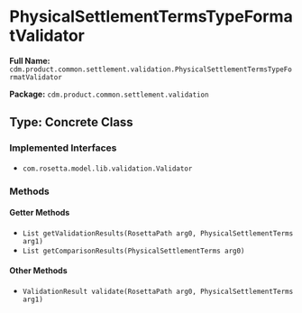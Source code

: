# PhysicalSettlementTermsTypeFormatValidator

**Full Name:** `cdm.product.common.settlement.validation.PhysicalSettlementTermsTypeFormatValidator`

**Package:** `cdm.product.common.settlement.validation`

## Type: Concrete Class

### Implemented Interfaces

- `com.rosetta.model.lib.validation.Validator`

### Methods

#### Getter Methods

- `List getValidationResults(RosettaPath arg0, PhysicalSettlementTerms arg1)`
- `List getComparisonResults(PhysicalSettlementTerms arg0)`

#### Other Methods

- `ValidationResult validate(RosettaPath arg0, PhysicalSettlementTerms arg1)`

